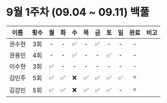 # 9월 1주차 (09.04 ~ 09.11) 백풀

|  이름  | 횟수 | 월  | 화  | 수  | 목  | 금  | 토  | 일  | 완료 | 비고 |
| :----: | :--: | :-: | :-: | :-: | :-: | :-: | :-: | :-: | :--: | :--: |
| 권수현 | 3회  |  -  |  -  | ✅  |  -  | ✅  |  -  |  -  |  -   |      |
| 권용민 | 4회  |  -  |  -  | ✅  |  -  |  -  | ✅  |  -  |  -   |      |
| 이수현 | 3회  | ✅  |  -  |  -  |  -  |  -  |  -  |  -  |  -   |      |
| 김민주 | 5회  | ✅  | ✅  | ❌  | ✅  | ✅  | ✅  | ✅  | ⭐️  |      |
| 김강민 | 5회  | ✅  | ✅  | ❌  | ✅  | ✅  | ✅  |  -  | ⭐️  |      |
